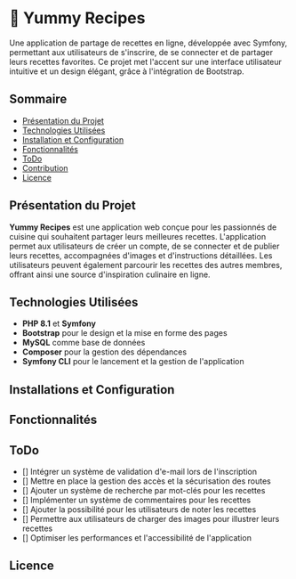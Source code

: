 # 🍲 Yummy Recipes

Une application de partage de recettes en ligne, développée avec Symfony, permettant aux utilisateurs de s'inscrire, de se connecter et de partager leurs recettes favorites. Ce projet met l'accent sur une interface utilisateur intuitive et un design élégant, grâce à l'intégration de Bootstrap.


## Sommaire

- [Présentation du Projet](#présentattion-du-projet)
- [Technologies Utilisées](#technologies-utilisées)
- [Installation et Configuration](#installation-et-configuration)
- [Fonctionnalités](#fonctionnalités)
- [ToDo](#todo)
- [Contribution](#contribution)
- [Licence](#licence)


## Présentation du Projet

**Yummy Recipes** est une application web conçue pour les passionnés de cuisine qui souhaitent partager leurs meilleures recettes. L'application permet aux utilisateurs de créer un compte, de se connecter et de publier leurs recettes, accompagnées d'images et d'instructions détaillées. Les utilisateurs peuvent également parcourir les recettes des autres membres, offrant ainsi une source d'inspiration culinaire en ligne.


## Technologies Utilisées

- **PHP 8.1** et **Symfony**
- **Bootstrap** pour le design et la mise en forme des pages
- **MySQL** comme base de données
- **Composer** pour la gestion des dépendances
- **Symfony CLI** pour le lancement et la gestion de l'application


## Installations et Configuration


## Fonctionnalités


## ToDo

- [] Intégrer un système de validation d'e-mail lors de l'inscription
- [] Mettre en place la gestion des accès et la sécurisation des routes
- [] Ajouter un système de recherche par mot-clés pour les recettes
- [] Implémenter un système de commentaires pour les recettes
- [] Ajouter la possibilité pour les utilisateurs de noter les recettes
- [] Permettre aux utilisateurs de charger des images pour illustrer leurs recettes
- [] Optimiser les performances et l'accessibilité de l'application


## Licence
